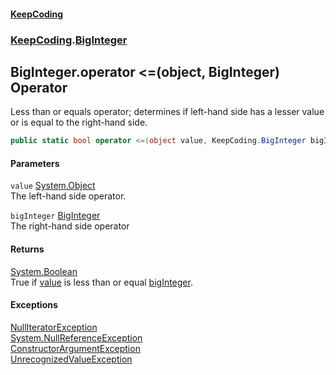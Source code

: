 #### [KeepCoding](index.md 'index')
### [KeepCoding](KeepCoding.md 'KeepCoding').[BigInteger](KeepCoding_BigInteger.md 'KeepCoding.BigInteger')
## BigInteger.operator &lt;=(object, BigInteger) Operator
Less than or equals operator; determines if left-hand side has a lesser value or is equal to the right-hand side.  
```csharp
public static bool operator <=(object value, KeepCoding.BigInteger bigInteger);
```
#### Parameters
<a name='KeepCoding_BigInteger_op_LessThanOrEqual(object_KeepCoding_BigInteger)_value'></a>
`value` [System.Object](https://docs.microsoft.com/en-us/dotnet/api/System.Object 'System.Object')  
The left-hand side operator.
  
<a name='KeepCoding_BigInteger_op_LessThanOrEqual(object_KeepCoding_BigInteger)_bigInteger'></a>
`bigInteger` [BigInteger](KeepCoding_BigInteger.md 'KeepCoding.BigInteger')  
The right-hand side operator
  
#### Returns
[System.Boolean](https://docs.microsoft.com/en-us/dotnet/api/System.Boolean 'System.Boolean')  
True if [value](KeepCoding_BigInteger_op_LessThanOrEqual(object_KeepCoding_BigInteger).md#KeepCoding_BigInteger_op_LessThanOrEqual(object_KeepCoding_BigInteger)_value 'KeepCoding.BigInteger.op_LessThanOrEqual(object, KeepCoding.BigInteger).value') is less than or equal [bigInteger](KeepCoding_BigInteger_op_LessThanOrEqual(object_KeepCoding_BigInteger).md#KeepCoding_BigInteger_op_LessThanOrEqual(object_KeepCoding_BigInteger)_bigInteger 'KeepCoding.BigInteger.op_LessThanOrEqual(object, KeepCoding.BigInteger).bigInteger').
#### Exceptions
[NullIteratorException](KeepCoding_Internal_NullIteratorException.md 'KeepCoding.Internal.NullIteratorException')  
[System.NullReferenceException](https://docs.microsoft.com/en-us/dotnet/api/System.NullReferenceException 'System.NullReferenceException')  
[ConstructorArgumentException](KeepCoding_Internal_ConstructorArgumentException.md 'KeepCoding.Internal.ConstructorArgumentException')  
[UnrecognizedValueException](KeepCoding_Internal_UnrecognizedValueException.md 'KeepCoding.Internal.UnrecognizedValueException')  
